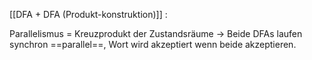 [[DFA + DFA (Produkt-konstruktion)]] :

Parallelismus = Kreuzprodukt der Zustandsräume
-> Beide DFAs laufen synchron ==parallel==, Wort wird akzeptiert wenn beide akzeptieren.

